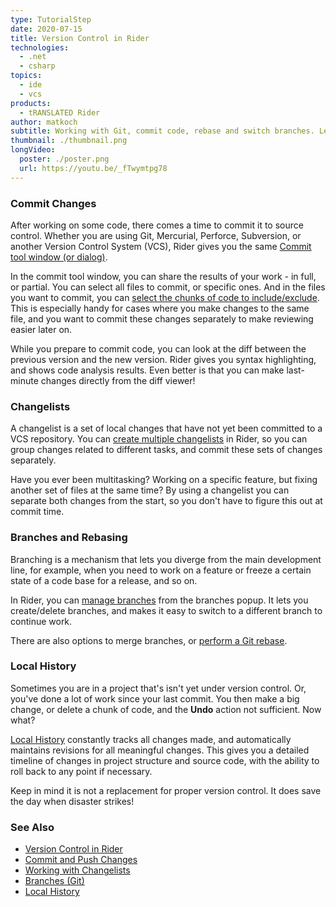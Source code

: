 ```yaml
---
type: TutorialStep
date: 2020-07-15
title: Version Control in Rider
technologies:
  - .net
  - csharp
topics:
  - ide
  - vcs
products:
  - tRANSLATED Rider
author: matkoch
subtitle: Working with Git, commit code, rebase and switch branches. Let's explore version control (VCS)!
thumbnail: ./thumbnail.png
longVideo:
  poster: ./poster.png
  url: https://youtu.be/_fTwymtpg78
---
```


### Commit Changes

After working on some code, there comes a time to commit it to source control. Whether you are using Git, Mercurial, Perforce, Subversion, or another Version Control System (VCS), Rider gives you the same [Commit tool window (or dialog)](https://www.jetbrains.com/help/rider/Commit_and_push_changes.html).

In the commit tool window, you can share the results of your work - in full, or partial. You can select all files to commit, or specific ones. And in the files you want to commit, you can [select the chunks of code to include/exclude](https://www.jetbrains.com/help/rider/Commit_and_push_changes.html#commit). This is especially handy for cases where you make changes to the same file, and you want to commit these changes separately to make reviewing easier later on.

While you prepare to commit code, you can look at the diff between the previous version and the new version. Rider gives you syntax highlighting, and shows code analysis results. Even better is that you can make last-minute changes directly from the diff viewer!

### Changelists

A changelist is a set of local changes that have not yet been committed to a VCS repository. You can [create multiple changelists](https://www.jetbrains.com/help/rider/Managing_Changelists.html) in Rider, so you can group changes related to different tasks, and commit these sets of changes separately.

Have you ever been multitasking? Working on a specific feature, but fixing another set of files at the same time? By using a changelist you can separate both changes from the start, so you don't have to figure this out at commit time.

### Branches and Rebasing

Branching is a mechanism that lets you diverge from the main development line, for example, when you need to work on a feature or freeze a certain state of a code base for a release, and so on.

In Rider, you can [manage branches](https://www.jetbrains.com/help/rider/Manage_branches.html) from the branches popup. It lets you create/delete branches, and makes it easy to switch to a different branch to continue work.

There are also options to merge branches, or [perform a Git rebase](https://www.jetbrains.com/help/rider/Apply_changes_from_one_branch_to_another.html#rebase-branch).

### Local History

Sometimes you are in a project that's isn't yet under version control. Or, you've done a lot of work since your last commit. You then make a big change, or delete a chunk of code, and the **Undo** action not sufficient. Now what?

[Local History](https://www.jetbrains.com/help/rider/local_history.html) constantly tracks all changes made, and automatically maintains revisions for all meaningful changes. This gives you a detailed timeline of changes in project structure and source code, with the ability to roll back to any point if necessary.

Keep in mind it is not a replacement for proper version control. It does save the day when disaster strikes!

### See Also

- [Version Control in Rider](https://www.jetbrains.com/help/rider/Version_Control_Integration.html)
- [Commit and Push Changes](https://www.jetbrains.com/help/rider/Commit_and_push_changes.html)
- [Working with Changelists](https://www.jetbrains.com/help/rider/Managing_Changelists.html)
- [Branches (Git)](https://www.jetbrains.com/help/rider/Manage_branches.html)
- [Local History](https://www.jetbrains.com/help/rider/local_history.html)